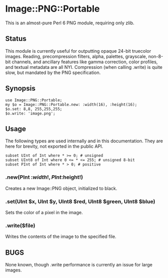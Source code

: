 # Image::PNG::Portable

This is an almost-pure Perl 6 PNG module, requiring only zlib.

## Status

This module is currently useful for outputting opaque 24-bit truecolor images.
Reading, precompression filters, alpha, palettes, grayscale, non-8-bit
channels, and ancillary features like gamma correction, color profiles, and
textual metadata are all NYI. Compression (when calling .write) is quite slow,
but mandated by the PNG specification.

## Synopsis

    use Image::PNG::Portable;
    my $o = Image::PNG::Portable.new: :width(16), :height(16);
    $o.set: 8,8, 255,255,255;
    $o.write: 'image.png';

## Usage

The following types are used internally and in this documentation. They are
here for brevity, not exported in the public API.

    subset UInt of Int where * >= 0; # unsigned
    subset UInt8 of Int where 0 <= * <= 255; # unsigned 8-bit
    subset PInt of Int where * > 0; # positive

### .new(PInt :$width!, PInt :$height!)

Creates a new Image::PNG object, initialized to black.

### .set(UInt $x, UInt $y, UInt8 $red, UInt8 $green, UInt8 $blue)

Sets the color of a pixel in the image.

### .write($file)

Writes the contents of the image to the specified file.

## BUGS

None known, though .write performance is currently an issue for large images.

